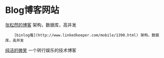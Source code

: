 # Blog博客网站

[张松然的博客](http://www.linkedkeeper.com/home/index.action) 架构，数据库，高并发

        [binlog襤](http://www.linkedkeeper.com/mobile/1390.html) 架构，数据库，高并发

[纯洁的微笑](http://www.ityouknow.com/) 一个转行娱乐的技术博客

